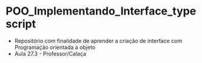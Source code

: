 # POO_Implementando_Interface_typescript

- Repositório com finalidade de aprender a criação de interface com
  Programação orientada a objeto
- Aula 27.3 - Professor/Calaça
